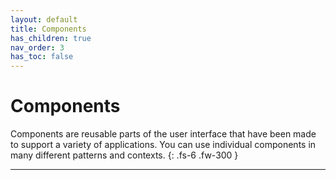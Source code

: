 ```yaml
---
layout: default
title: Components
has_children: true
nav_order: 3
has_toc: false
---
```


# Components

Components are reusable parts of the user interface that have been made to support a variety of applications. You can use individual components in many different patterns and contexts.
{: .fs-6 .fw-300 }

---
